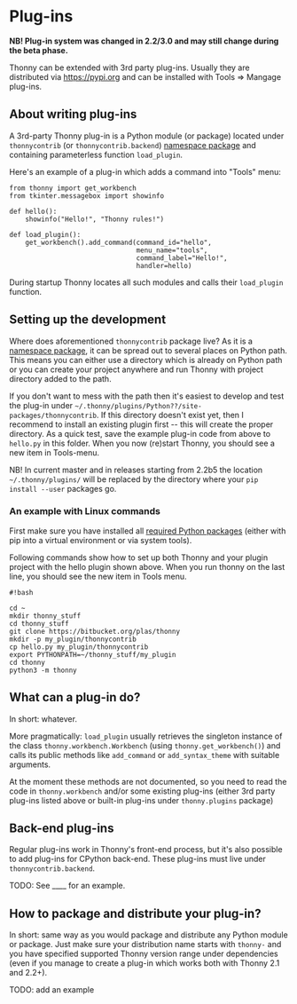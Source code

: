 # Plug-ins

**NB! Plug-in system was changed in 2.2/3.0 and may still change during the beta phase.**

Thonny can be extended with 3rd party plug-ins. Usually they are distributed via https://pypi.org and can be installed with Tools => Mangage plug-ins.

## About writing plug-ins

A 3rd-party Thonny plug-in is a Python module (or package) located under `thonnycontrib` (or `thonnycontrib.backend`) [namespace package](https://packaging.python.org/guides/packaging-namespace-packages/) and containing parameterless function ``load_plugin``.

Here's an example of a plug-in which adds a command into "Tools" menu:

```
from thonny import get_workbench
from tkinter.messagebox import showinfo

def hello():
    showinfo("Hello!", "Thonny rules!")

def load_plugin():
    get_workbench().add_command(command_id="hello",
                                menu_name="tools",
                                command_label="Hello!",
                                handler=hello)
```

During startup Thonny locates all such modules and calls their `load_plugin` function.

## Setting up the development

Where does aforementioned `thonnycontrib` package live? As it is a [namespace package](https://packaging.python.org/guides/packaging-namespace-packages/), it can be spread out to several places on Python path. This means you can either use a directory which is already on Python path or you can create your project anywhere and run Thonny with project directory added to the path.

If you don't want to mess with the path then it's easiest to develop and test the plug-in under `~/.thonny/plugins/Python??/site-packages/thonnycontrib`. If this directory doesn't exist yet, then I recommend to install an existing plugin first -- this will create the proper directory. As a quick test, save the example plug-in code from above to `hello.py` in this folder. When you now (re)start Thonny, you should see a new item in Tools-menu.

NB! In current master and in releases starting from 2.2b5 the location `~/.thonny/plugins/` will be replaced by the directory where your `pip install --user` packages go.

### An example with Linux commands

First make sure you have installed all [required Python packages](https://bitbucket.org/plas/thonny/src/master/requirements.txt?at=master&fileviewer=file-view-default) (either with pip into a virtual environment or via system tools).

Following commands show how to set up both Thonny and your plugin project with the hello plugin shown above. When you run thonny on the last line, you should see the new item in Tools menu.


```
#!bash

cd ~
mkdir thonny_stuff
cd thonny_stuff
git clone https://bitbucket.org/plas/thonny
mkdir -p my_plugin/thonnycontrib
cp hello.py my_plugin/thonnycontrib
export PYTHONPATH=~/thonny_stuff/my_plugin
cd thonny
python3 -m thonny

```



## What can a plug-in do?

In short: whatever. 

More pragmatically: ``load_plugin`` usually retrieves the singleton instance of the class ``thonny.workbench.Workbench`` (using ``thonny.get_workbench()``) and calls its public methods like ``add_command`` or ``add_syntax_theme`` with suitable arguments.

At the moment these methods are not documented, so you need to read the code in `thonny.workbench` and/or some existing plug-ins (either 3rd party plug-ins listed above or built-in plug-ins under `thonny.plugins` package)


## Back-end plug-ins

Regular plug-ins work in Thonny's front-end process, but it's also possible to add plug-ins for CPython back-end. These plug-ins must live under `thonnycontrib.backend`.

TODO: See ____ for an example.

## How to package and distribute your plug-in?

In short: same way as you would package and distribute any Python module or package. Just make sure your distribution name starts with `thonny-` and you have specified supported Thonny version range under dependencies (even if you manage to create a plug-in which works both with Thonny 2.1 and 2.2+). 

TODO: add an example